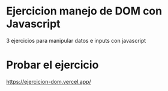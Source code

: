 
# Ejercicion manejo de DOM con Javascript
3 ejercicios para manipular datos e inputs con javascript

 # Probar el ejercicio
  
https://ejercicion-dom.vercel.app/   

